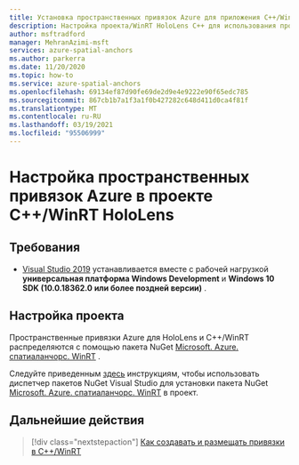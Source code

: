 ```yaml
---
title: Установка пространственных привязок Azure для приложения C++/WinRT HoloLens
description: Настройка проекта/WinRT HoloLens C++ для использования пространственных привязок Azure
author: msftradford
manager: MehranAzimi-msft
services: azure-spatial-anchors
ms.author: parkerra
ms.date: 11/20/2020
ms.topic: how-to
ms.service: azure-spatial-anchors
ms.openlocfilehash: 69134ef87d90fe69de2d9e4e9222e90f65edc785
ms.sourcegitcommit: 867cb1b7a1f3a1f0b427282c648d411d0ca4f81f
ms.translationtype: MT
ms.contentlocale: ru-RU
ms.lasthandoff: 03/19/2021
ms.locfileid: "95506999"
---
```

# <a name="configuring-azure-spatial-anchors-in-a-cwinrt-hololens-project"></a>Настройка пространственных привязок Azure в проекте C++/WinRT HoloLens

## <a name="requirements"></a>Требования

* [Visual Studio 2019](https://www.visualstudio.com/downloads/) устанавливается вместе с рабочей нагрузкой **универсальная платформа Windows Development** и **Windows 10 SDK (10.0.18362.0 или более поздней версии)** .

## <a name="configuring-a-project"></a>Настройка проекта

Пространственные привязки Azure для HoloLens и C++/WinRT распределяются с помощью пакета NuGet [Microsoft. Azure. спатиаланчорс. WinRT](https://www.nuget.org/packages/Microsoft.Azure.SpatialAnchors.WinRT/) .

Следуйте приведенным [здесь](/nuget/consume-packages/install-use-packages-visual-studio) инструкциям, чтобы использовать диспетчер пакетов NuGet Visual Studio для установки пакета NuGet [Microsoft. Azure. спатиаланчорс. WinRT](https://www.nuget.org/packages/Microsoft.Azure.SpatialAnchors.WinRT/) в проект.

## <a name="next-steps"></a>Дальнейшие действия

> [!div class="nextstepaction"]
> [Как создавать и размещать привязки в C++/WinRT](./create-locate-anchors-cpp-winrt.md)